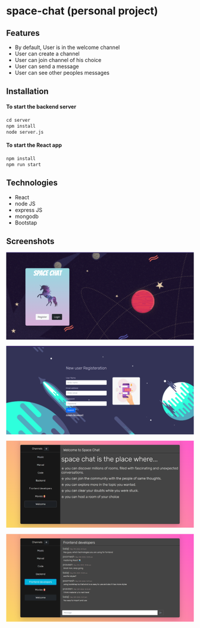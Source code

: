 # space-chat (personal project)

## Features

- By default, User is in the welcome channel
- User can create a channel
- User can join channel of his choice
- User can send a message
- User can see other peoples messages

## Installation

#### To start the backend server

```
cd server
npm install
node server.js
```

#### To start the React app

```
npm install
npm run start
```

## Technologies

- React
- node JS
- express JS
- mongodb
- Bootstap

## Screenshots

![Register or login page](https://github.com/poornesh-chenna/space-chat/blob/main/screenshots/starting%20page.png)

![Register page](https://github.com/poornesh-chenna/space-chat/blob/main/screenshots/registerpage.png)

![welcome page](https://github.com/poornesh-chenna/space-chat/blob/main/screenshots/welcometospacechat.png)

![chats](https://github.com/poornesh-chenna/space-chat/blob/main/screenshots/chatpage.png)
